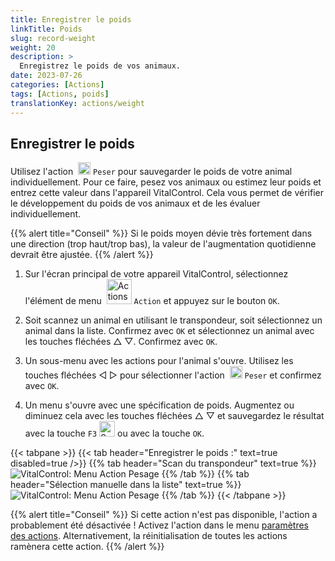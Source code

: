 ```yaml
---
title: Enregistrer le poids
linkTitle: Poids
slug: record-weight
weight: 20
description: >
  Enregistrez le poids de vos animaux.
date: 2023-07-26
categories: [Actions]
tags: [Actions, poids]
translationKey: actions/weight
---
```


## Enregistrer le poids
Utilisez l'action &nbsp;<img src="/icons/actions/weight.svg" width="20" align="bottom" alt="Pesage" /> `Peser` pour sauvegarder le poids de votre animal individuellement. Pour ce faire, pesez vos animaux ou estimez leur poids et entrez cette valeur dans l'appareil VitalControl. Cela vous permet de vérifier le développement du poids de vos animaux et de les évaluer individuellement.

{{% alert title="Conseil" %}}
Si le poids moyen dévie très fortement dans une direction (trop haut/trop bas), la valeur de l'augmentation quotidienne devrait être ajustée.
{{% /alert %}}

1. Sur l'écran principal de votre appareil VitalControl, sélectionnez l'élément de menu &nbsp;<img src="/icons/actions.svg" width="40" align="bottom" alt="Actions" /> `Action` et appuyez sur le bouton `OK`.

2. Soit scannez un animal en utilisant le transpondeur, soit sélectionnez un animal dans la liste. Confirmez avec `OK` et sélectionnez un animal avec les touches fléchées △ ▽. Confirmez avec `OK`.

3. Un sous-menu avec les actions pour l'animal s'ouvre. Utilisez les touches fléchées ◁ ▷ pour sélectionner l'action &nbsp;<img src="/icons/actions/weight.svg" width="20" align="bottom" alt="Pesage" /> `Peser` et confirmez avec `OK`.

4. Un menu s'ouvre avec une spécification de poids. Augmentez ou diminuez cela avec les touches fléchées △ ▽ et sauvegardez le résultat avec la touche `F3` <img src="/icons/footer/save.svg" width="25" align="bottom" alt="Sauvegarder" /> ou avec la touche `OK`.

{{< tabpane >}}
{{< tab header="Enregistrer le poids :" text=true disabled=true />}}
{{% tab header="Scan du transpondeur" text=true %}}
  ![VitalControl: Menu Action Pesage](../images/weighing-scan.png "Pesage")
{{% /tab %}}
{{% tab header="Sélection manuelle dans la liste" text=true %}}
  ![VitalControl: Menu Action Pesage](../images/weighing.png "Pesage")
{{% /tab %}}
{{< /tabpane >}}

{{% alert title="Conseil" %}}
Si cette action n'est pas disponible, l'action a probablement été désactivée ! Activez l'action dans le menu [paramètres des actions](../setting/). Alternativement, la réinitialisation de toutes les actions ramènera cette action.
{{% /alert %}}
